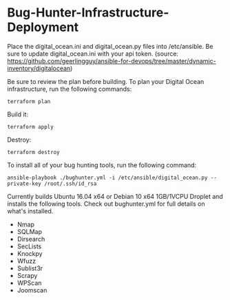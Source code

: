 # Bug-Hunter-Infrastructure-Deployment

Place the digital_ocean.ini and digital_ocean.py files into /etc/ansible. Be sure to update digital_ocean.ini with your api token. (source: https://github.com/geerlingguy/ansible-for-devops/tree/master/dynamic-inventory/digitalocean)

Be sure to review the plan before building. To plan your Digital Ocean infrastructure, run the following commands:

    terraform plan
 
 Build it:
 
    terraform apply
    
Destroy:

    terraform destroy

To install all of your bug hunting tools, run the following command:
            
    ansible-playbook ./bughunter.yml -i /etc/ansible/digital_ocean.py --private-key /root/.ssh/id_rsa 
    
Currently builds Ubuntu 16.04 x64 or Debian 10 x64 1GB/1VCPU Droplet and installs the following tools. Check out bughunter.yml for full details on what's installed.
* Nmap
* SQLMap
* Dirsearch
* SecLists
* Knockpy
* Wfuzz
* Sublist3r
* Scrapy
* WPScan
* Joomscan
